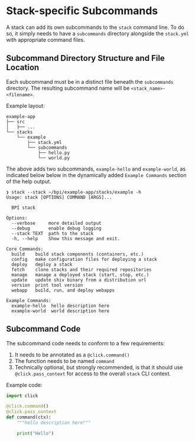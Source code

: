 # Stack-specific Subcommands

A stack can add its own subcommands to the `stack` command line.  To do so, it simply needs
to have a `subcommands` directory alongside the `stack.yml` with appropriate command files.

## Subcommand Directory Structure and File Location

Each subcommand must be in a distinct file beneath the `subcommands` directory.
The resulting subcommand name will be `<stack_name>-<filename>`.

Example layout:
```
example-app
├── src
│   ├── ...
└── stacks
    └── example
        ├── stack.yml
        └── subcommands
            ├── hello.py
            └── world.py
```

The above adds two subcommands, `example-hello` and `example-world`,
as indicated below below in the dynamically added `Example Commands` section
of the help output.

```
❯ stack --stack ~/bpi/example-app/stacks/example -h
Usage: stack [OPTIONS] COMMAND [ARGS]...

  BPI stack

Options:
  --verbose     more detailed output
  --debug       enable debug logging
  --stack TEXT  path to the stack
  -h, --help    Show this message and exit.

Core Commands:
  build    build stack components (containers, etc.)
  config   make configuration files for deploying a stack
  deploy   deploy a stack
  fetch    clone stacks and their required repositories
  manage   manage a deployed stack (start, stop, etc.)
  update   update shiv binary from a distribution url
  version  print tool version
  webapp   build, run, and deploy webapps

Example Commands:
  example-hello  hello description here
  example-world  world description here
```

## Subcommand Code

The subcommand code needs to conform to a few requirements:

1. It needs to be annotated as a `@click.command()`
2. The function needs to be named `command`
3. Technically optional, but strongly recommended, is that it should use `@click.pass_context`
for access to the overall `stack` CLI context.

Example code:
```python
import click

@click.command()
@click.pass_context
def command(ctx):
    """hello description here"""

    print("Hello")
```
